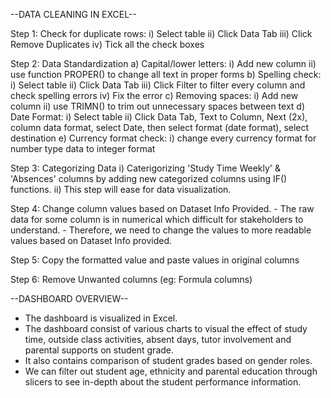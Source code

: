 --DATA CLEANING IN EXCEL--


Step 1: Check for duplicate rows:
  i) Select table
  ii) Click Data Tab
  iii) Click Remove Duplicates
  iv) Tick all the check boxes

Step 2: Data Standardization
a) Capital/lower letters:
    i) Add new column
    ii) use function PROPER() to change all text in proper forms
b) Spelling check:
    i) Select table
    ii) Click Data Tab
    iii) Click Filter to filter every column and check spelling errors
    iv) Fix the error
c) Removing spaces:
    i) Add new column
    ii) use TRIMN() to trim out unnecessary spaces between text
d) Date Format:
     i) Select table
    ii) Click Data Tab, Text to Column, Next (2x), column data format, select Date, then select format (date format), select destination
e) Currency format check:
    i) change every currency format for number type data to integer format

Step 3: Categorizing Data
    i) Caterigorizing 'Study Time Weekly' & 'Absences' columns by adding new categorized columns using IF() functions.
    ii) This step will ease for data visualization.

Step 4: Change column values based on Dataset Info Provided. 
    - The raw data for some column is in numerical which difficult for stakeholders to understand.
    - Therefore, we need to change the values to more readable values based on Dataset Info provided.

Step 5: Copy the formatted value and paste values in original columns

Step 6: Remove Unwanted columns (eg: Formula columns)




--DASHBOARD OVERVIEW--

- The dashboard is visualized in Excel.
- The dashboard consist of various charts to visual the effect of study time, outside class activities, absent days, tutor involvement and parental supports on student grade.
- It also contains comparison of student grades based on gender roles.
- We can filter out student age, ethnicity and parental education through slicers to see in-depth about the student performance information.






  
